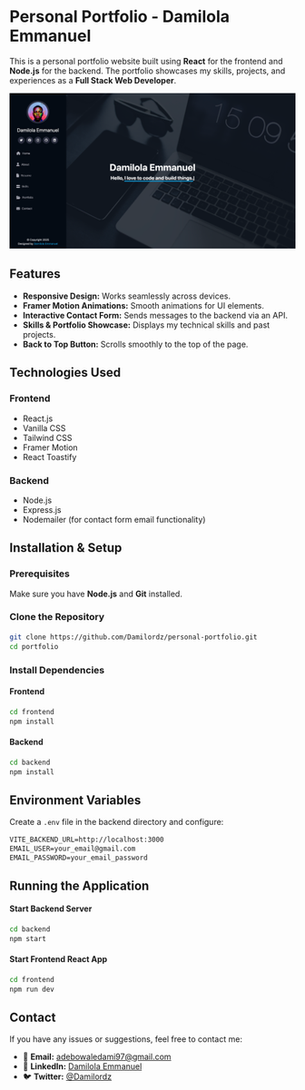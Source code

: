 # Personal Portfolio - Damilola Emmanuel

This is a personal portfolio website built using **React** for the frontend and **Node.js** for the backend. The portfolio showcases my skills, projects, and experiences as a **Full Stack Web Developer**.

![Screenshot](client/public/assets/images/portfolio.png)

## Features
- **Responsive Design:** Works seamlessly across devices.
- **Framer Motion Animations:** Smooth animations for UI elements.
- **Interactive Contact Form:** Sends messages to the backend via an API.
- **Skills & Portfolio Showcase:** Displays my technical skills and past projects.
- **Back to Top Button:** Scrolls smoothly to the top of the page.

## Technologies Used
### Frontend
- React.js
- Vanilla CSS
- Tailwind CSS
- Framer Motion
- React Toastify

### Backend
- Node.js
- Express.js
- Nodemailer (for contact form email functionality)

## Installation & Setup
### Prerequisites
Make sure you have **Node.js** and **Git** installed.

### Clone the Repository
```sh
git clone https://github.com/Damilordz/personal-portfolio.git
cd portfolio
```

### Install Dependencies
#### Frontend
```sh
cd frontend
npm install
```

#### Backend
```sh
cd backend
npm install
```

## Environment Variables
Create a `.env` file in the backend directory and configure:
```env
VITE_BACKEND_URL=http://localhost:3000
EMAIL_USER=your_email@gmail.com
EMAIL_PASSWORD=your_email_password
```

## Running the Application
#### Start Backend Server
```sh
cd backend
npm start
```

#### Start Frontend React App
```sh
cd frontend
npm run dev
```

## Contact
If you have any issues or suggestions, feel free to contact me:
- 📧 **Email:** adebowaledami97@gmail.com
- 🔗 **LinkedIn:** [Damilola Emmanuel](https://www.linkedin.com/in/adebowaleemmanuel/)
- 🐦 **Twitter:** [@Damilordz](https://twitter.com/Damilordz)
